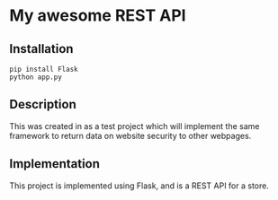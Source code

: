 # My awesome REST API

## Installation 

```
pip install Flask
python app.py
```

## Description

This was created in as a test project which will implement the same framework to return data on website security to other webpages. 

## Implementation

This project is implemented using Flask, and is a REST API for a store. 
